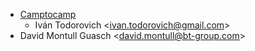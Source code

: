 - [Camptocamp](https://www.camptocamp.com)
  - Iván Todorovich \<<ivan.todorovich@gmail.com>\>
- David Montull Guasch \<<david.montull@bt-group.com>\>

